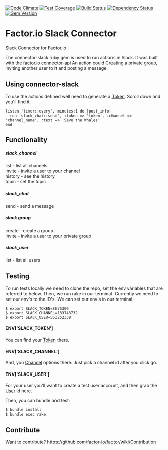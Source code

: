 [![Code Climate](https://codeclimate.com/github/factor-io/connector-slack/badges/gpa.svg)](https://codeclimate.com/github/factor-io/connector-slack)
[![Test Coverage](https://codeclimate.com/github/factor-io/connector-slack/badges/coverage.svg)](https://codeclimate.com/github/factor-io/connector-slack)
[![Build Status](https://travis-ci.org/factor-io/connector-slack.svg)](https://travis-ci.org/factor-io/connector-slack)
[![Dependency Status](https://gemnasium.com/factor-io/connector-slack.svg)](https://gemnasium.com/factor-io/connector-slack)
[![Gem Version](https://badge.fury.io/rb/factor-connector-slack.svg)](http://badge.fury.io/rb/factor-connector-slack)

Factor.io Slack Connector
===============

Slack Connector for Factor.io

The connector-slack ruby gem is used to run actions in Slack. It was built with the [factor.io connector-api](https://github.com/factor-io/connector-api) An action could Creating a private group, inviting another user to it and posting a message.

## Using connector-slack
To use the actions defined well need to generate a [Token](https://api.slack.com/). Scroll down and you'll find it.

    listen 'timer::every', minutes:1 do |post_info|
      run 'slack_chat::send', :token => 'token', :channel => 'channel_name', :text => 'Save the Whales'
    end

## Functionality
##### slack_channel
list - list all channels<br>
invite - invite a user to your channel<br>
history - see the history<br>
topic - set the topic<br>

##### slack_chat
send - send a message<br>

##### slack group
create - create a group<br>
invite - invite a user to your private group<br>

##### slack_user
list - list all users<br>

## Testing
To run tests locally we need to clone the repo, set the env variables that are referred to below. Then, we run rake in our terminal. Currently we need to set our env's to the ID's. We can set our env's in our terminal:

    $ export SLACK_TOKEN=8675309
    $ export SLACK_CHANNEL=133743732
    $ export SLACK_USER=563252338

#### ENV['SLACK_TOKEN']
You can find your [Token](https://api.slack.com/) there.

#### ENV['SLACK_CHANNEL']
And, you [Channel](https://api.slack.com/methods/channels.list/test) options there. Just pick a channel id after you click go.

#### ENV['SLACK_USER']
For your user you'll want to create a test user account, and then grab the [User](https://api.slack.com/methods/users.list/test) id here.

Then, you can bundle and test:

    $ bundle install
    $ bundle exec rake

## Contribute
Want to contribute?
https://github.com/factor-io/factor/wiki/Contribution

